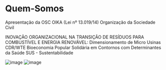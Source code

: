 # Quem-Somos
Apresentação da OSC OIKA (Lei nº 13.019/14) Organização da Sociedade Civil

INOVAÇÃO ORGANIZACIONAL NA TRANSIÇÃO DE RESÍDUOS PARA COMBUSTÍVEL E ENERGIA RENOVÁVEL: Dimensionamento de Micro Usinas CDR/WTE Bioeconomia Popular Solidária em Contornos com Determinantes da Saúde SUS - Sustentabilidade

![image](https://user-images.githubusercontent.com/120027241/206472640-e9be798d-f087-4efb-9534-5ff73cf11636.png)
![image](https://user-images.githubusercontent.com/120027241/206474017-b5ad8f72-9e65-49e8-a8c9-394a397ba459.png)
